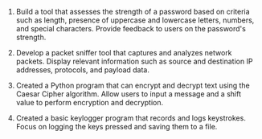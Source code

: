1) Build a tool that assesses the strength of a password based on criteria such as length, presence of uppercase and lowercase letters, numbers, and special characters. Provide feedback to users on the password's strength.

2) Develop a packet sniffer tool that captures and analyzes network packets. Display relevant information such as source and destination IP addresses, protocols, and payload data.

3) Created a Python program that can encrypt and decrypt text using the Caesar Cipher algorithm. Allow users to input a message and a shift value to perform encryption and decryption.

4) Created a basic keylogger program that records and logs keystrokes. Focus on logging the keys pressed and saving them to a file.
